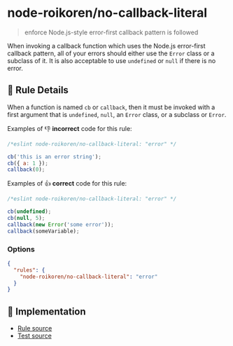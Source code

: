 # node-roikoren/no-callback-literal
> enforce Node.js-style error-first callback pattern is followed

When invoking a callback function which uses the Node.js error-first callback pattern, all of your errors should either use the `Error` class or a subclass of it. It is also acceptable to use `undefined` or `null` if there is no error.

## 📖 Rule Details

When a function is named `cb` or `callback`, then it must be invoked with a first argument that is `undefined`, `null`, an `Error` class, or a subclass or `Error`.

Examples of :-1: **incorrect** code for this rule:

```js
/*eslint node-roikoren/no-callback-literal: "error" */

cb('this is an error string');
cb({ a: 1 });
callback(0);
```

Examples of :+1: **correct** code for this rule:

```js
/*eslint node-roikoren/no-callback-literal: "error" */

cb(undefined);
cb(null, 5);
callback(new Error('some error'));
callback(someVariable);
```

### Options

```json
{
  "rules": {
    "node-roikoren/no-callback-literal": "error"
  }
}
```

## 🔎 Implementation

- [Rule source](https://github.com/roikoren755/eslint-plugin-node/blob/v3.0.1/src/rules/no-callback-literal.ts)
- [Test source](https://github.com/roikoren755/eslint-plugin-node/blob/v3.0.1/tests/src/rules/no-callback-literal.ts)
